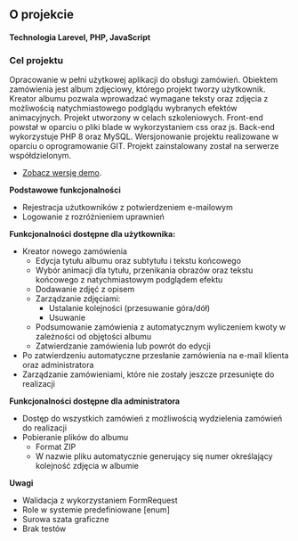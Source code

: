 <p><h2>O projekcie</h2></p>
<p><h4>Technologia Larevel, PHP, JavaScript</h4></p>
<p><h3>Cel projektu</h3></p>
Opracowanie w pełni użytkowej aplikacji do obsługi zamówień. Obiektem zamówienia jest album zdjęciowy, którego projekt tworzy użytkownik. Kreator albumu pozwala wprowadzać wymagane teksty oraz zdjęcia z możliwością natychmiastowego podglądu wybranych efektów animacyjnych. Projekt utworzony w celach szkoleniowych. Front-end powstał w oparciu o pliki blade w wykorzystaniem css oraz js. Back-end wykorzystuje PHP 8 oraz MySQL. Wersjonowanie projektu realizowane w oparciu o oprogramowanie GIT. Projekt zainstalowany został na serwerze współdzielonym.

- [Zobacz wersję demo]([https://www.fado.type.pl/]).
<p><b>Podstawowe funkcjonalności</b></p>


- Rejestracja użutkowników z potwierdzeniem e-mailowym
- Logowanie z rozróżnieniem uprawnień<br>
<p><b>Funkcjonalności dostępne dla użytkownika:</b></p>

- Kreator nowego zamówienia
  - Edycja tytułu albumu oraz subtytułu i tekstu końcowego
  - Wybór animacji dla tytułu, przenikania obrazów oraz tekstu końcowego z natychmiastowym podglądem efektu
   - Dodawanie zdjęć z opisem
   - Zarządzanie zdjęciami: 
     - Ustalanie kolejności (przesuwanie góra/dół)
     - Usuwanie
  - Podsumowanie zamówienia z automatycznym wyliczeniem kwoty w zależności od objętości albumu
  - Zatwierdzanie zamówienia lub powrót do edycji
- Po zatwierdzeniu automatyczne przesłanie zamówienia na e-mail klienta oraz administratora
- Zarządzanie zamówieniami, które nie zostały jeszcze przesunięte do realizacji
<p><b>Funkcjonalności dostępne dla administratora</b></P>

- Dostęp do wszystkich zamówień z możliwością wydzielenia zamówień do realizacji
- Pobieranie plików do albumu
  - Format ZIP
  - W nazwie pliku automatycznie generujący się numer określający kolejność zdjęcia w albumie
<p><b>Uwagi</b></p>
    
- Walidacja z wykorzystaniem FormRequest
- Role w systemie predefiniowane [enum]
- Surowa szata graficzne
- Brak testów

